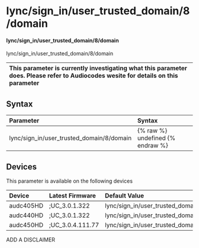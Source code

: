 ﻿---
description: lync/sign_in/user_trusted_domain/8/domain
search: false
---

# lync/sign_in/user_trusted_domain/8/domain

#### lync/sign_in/user_trusted_domain/8/domain

lync/sign_in/user_trusted_domain/8/domain


| This parameter is currently investigating what this parameter does. Please refer to Audiocodes wesite for details on this parameter | 
| :--- |

## Syntax
| Parameter | Syntax |
| :--- | :--- |
|lync/sign_in/user_trusted_domain/8/domain | {% raw %} undefined {% endraw %}|

## Devices
This parameter is available on the following devices

| Device | Latest Firmware | Default Value |
|:---|:---|:---|
| audc405HD | ;UC_3.0.1.322 | lync/sign_in/user_trusted_domain/8/domain= 
| audc440HD | ;UC_3.0.1.322 | lync/sign_in/user_trusted_domain/8/domain= 
| audc450HD | ;UC_3.0.4.111.77 | lync/sign_in/user_trusted_domain/8/domain= 

ADD A DISCLAIMER
